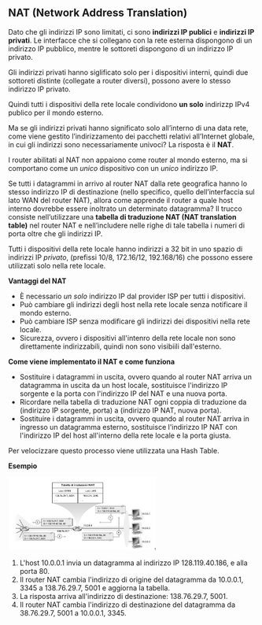 ## NAT (Network Address Translation)

Dato che gli indirizzi IP sono limitati, ci sono **indirizzi IP publici** e **indirizzi IP privati**. Le interfacce che si collegano con la rete esterna dispongono di un indirizzo IP pubblico, mentre le sottoreti dispongono di un indirizzo IP privato.

Gli indirizzi privati hanno siglificato solo per i dispositivi interni, quindi due sottoreti distinte (collegate a router diversi), possono avere lo stesso indirizzo IP privato.

Quindi tutti i dispositivi della rete locale condividono **un solo** indirizzp IPv4 publico per il mondo esterno.

Ma se gli indirizzi privati hanno significato solo all’interno di una data rete, come viene gestito l’indirizzamento dei pacchetti relativi all’Internet globale, in cui gli indirizzi sono necessariamente univoci? La risposta è il **NAT**.

I router abilitati al NAT non appaiono come router al mondo esterno, ma si comportano come un *unico* dispositivo con un *unico* indirizzo IP.

Se tutti i datagrammi in arrivo al router NAT dalla rete geografica hanno lo stesso indirizzo IP di destinazione (nello specifico, quello dell’interfaccia sul lato WAN del router NAT), allora come apprende il router a quale host interno dovrebbe essere inoltrato un determinato datagramma? Il trucco consiste nell’utilizzare una **tabella di traduzione NAT (NAT translation table)** nel router NAT e
nell’includere nelle righe di tale tabella i numeri di porta oltre che gli indirizzi IP.

Tutti i dispositivi della rete locale hanno indirizzi a 32 bit in uno spazio di indirizzi IP *privato*, (prefissi 10/8, 172.16/12, 192.168/16) che possono essere utilizzati solo nella rete locale.

**Vantaggi del NAT**

- È necessario *un solo* indirizzo IP dal provider ISP per tutti i dispositivi.
- Può cambiare gli indirizzi degli host nella rete locale senza notificare il mondo esterno.
- Può cambiare ISP senza modificare gli indirizzi dei dispositivi nella rete locale.
- Sicurezza, ovvero i dispositivi all'intenro della rete locale non sono direttamente indirizzabili, quindi non sono visibiili dall'esterno.

**Come viene implementato il NAT e come funziona**

- Sostituire i datagrammi in uscita, ovvero quando al router NAT arriva un datagramma in uscita da un host locale, sostituisce l'indirizzo IP sorgente e la porta con l'indirizzo IP del NAT e una nuova porta.
- Ricordare nella tabella di traduzione NAT ogni coppia di traduzione da (indirizzo IP sorgente, porta) a (indirizzo IP NAT, nuova porta).  
- Sostituire i datagrammi in uscita, ovvero quando al router NAT arriva in ingresso un datagramma esterno, sostituisce l'indirizzo IP NAT con l'indirizzo IP del host all'interno della rete locale e la porta giusta.

Per velocizzare questo processo viene utilizzata una Hash Table.

**Esempio**

<img src="img/NAT.png" width="300">

1. L'host 10.0.0.1 invia un datagramma al indirizzo IP 128.119.40.186, e alla porta 80.
2. Il router NAT cambia l'indirizzo di origine del datagramma da 10.0.0.1, 3345 a 138.76.29.7, 5001 e aggiorna la tabella.
3. La risposta arriva all'indirizzo di destinazione: 138.76.29.7, 5001.
4. Il router NAT cambia l'indirizzo di destinazione del datagramma da 38.76.29.7, 5001 a 10.0.0.1, 3345.



